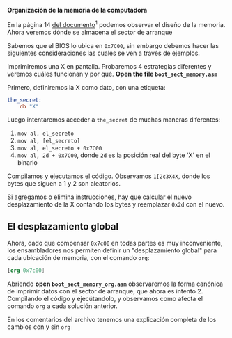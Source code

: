 **Organización de la memoria de la computadora**

En la página 14 [del documento](
http://www.cs.bham.ac.uk/~exr/lectures/opsys/10_11/lectures/os-dev.pdf)<sup>1</sup>
podemos observar el diseño de la memoria.
Ahora veremos dónde se almacena el sector de arranque

Sabemos que el BIOS lo ubica en `0x7C00`, sin embargo debemos hacer las siguientes consideraciones las cuales se ven a través de ejemplos.

Imprimiremos una X en pantalla. Probaremos 4 estrategias diferentes y veremos cuáles funcionan y por qué.
**Open the file `boot_sect_memory.asm`**

Primero, definiremos la X como dato, con una etiqueta:
```nasm
the_secret:
    db "X"
```

Luego intentaremos acceder a `the_secret` de muchas maneras diferentes:

1. `mov al, el_secreto`
2. `mov al, [el_secreto]`
3. `mov al, el_secreto + 0x7C00`
4. `mov al, 2d + 0x7C00`, donde `2d` es la posición real del byte 'X' en el binario

Compilamos y ejecutamos el código. Observamos `1[2¢3X4X`, donde los bytes que siguen a 1 y 2 son aleatorios.

Si agregamos o elimina instrucciones, hay que calcular el nuevo desplazamiento de la X contando los bytes y reemplazar `0x2d` con el nuevo.


El desplazamiento global
-----------------

Ahora, dado que compensar `0x7c00` en todas partes es muy inconveniente, los ensambladores nos permiten definir un "desplazamiento global" para cada ubicación de memoria, con el comando `org`:

```nasm
[org 0x7c00]
```

Abriendo **open `boot_sect_memory_org.asm`** observaremos la forma canónica de imprimir datos con el sector de arranque, que ahora es intento 2. Compilando el código y ejecútandolo, y observamos como afecta el comando `org` a cada solución anterior.

En los comentarios del archivo tenemos una explicación completa de los cambios con y sin `org`

